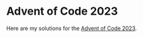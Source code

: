 # Advent of Code 2023
Here are my solutions for the [Advent of Code 2023](https://adventofcode.com/2023).